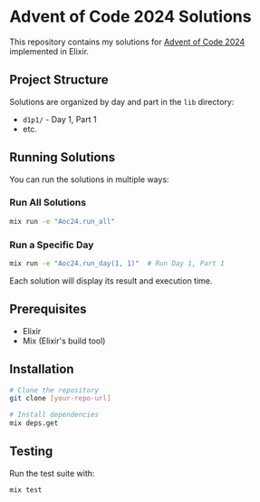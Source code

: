 # Advent of Code 2024 Solutions

This repository contains my solutions for [Advent of Code 2024](https://adventofcode.com/2024) implemented in Elixir.

## Project Structure

Solutions are organized by day and part in the `lib` directory:
- `d1p1/` - Day 1, Part 1
- etc.

## Running Solutions

You can run the solutions in multiple ways:

### Run All Solutions

```bash
mix run -e "Aoc24.run_all"
```

### Run a Specific Day

```bash
mix run -e "Aoc24.run_day(1, 1)"  # Run Day 1, Part 1
```

Each solution will display its result and execution time.

## Prerequisites

- Elixir
- Mix (Elixir's build tool)

## Installation

```bash
# Clone the repository
git clone [your-repo-url]

# Install dependencies
mix deps.get
```

## Testing

Run the test suite with:

```bash
mix test
```

